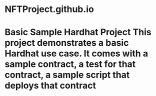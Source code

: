 # NFTProject.github.io
# Basic Sample Hardhat Project This project demonstrates a basic Hardhat use case. It comes with a sample contract, a test for that contract, a sample script that deploys that contract
